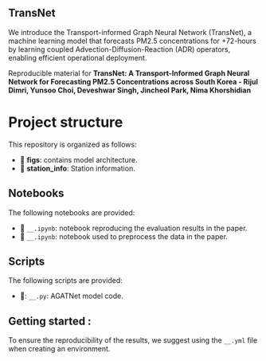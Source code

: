 ## TransNet
We introduce the Transport-informed Graph Neural Network (TransNet), a machine learning model that forecasts PM2.5 concentrations for +72-hours by learning coupled Advection-Diffusion-Reaction (ADR) operators, enabling efficient operational deployment.

Reproducible material for **TransNet: A Transport-Informed Graph Neural Network for Forecasting PM2.5 Concentrations across South Korea - Rijul Dimri, Yunsoo Choi, Deveshwar Singh, Jincheol Park, Nima Khorshidian**

# Project structure
This repository is organized as follows:

* :open_file_folder: **figs**: contains model architecture.
* :open_file_folder: **station_info**: Station information.

## Notebooks
The following notebooks are provided:

- :orange_book: ``__.ipynb``: notebook reproducing the evaluation results in the paper.
- :orange_book: ``__.ipynb``: notebook used to preprocess the data in the paper.

## Scripts
The following scripts are provided:

- 📝: ``__.py``: AGATNet model code.

## Getting started :
To ensure the reproducibility of the results, we suggest using the `__.yml` file when creating an environment.
